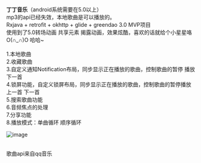 **丁丁音乐**（android系统需要在5.0以上）<br>
mp3的api已经失效，本地歌曲是可以播放的。<br>
Rxjava + retrofit + okhttp + glide + greendao 3.0 MVP项目<br>
使用到了5.0转场动画  共享元素  揭露动画，效果炫酷，喜欢的话就给个小星星咯 O(∩_∩)O 哈哈~<br><br>
1.本地歌曲<br>
2.收藏歌曲<br>
3.自定义通知Notification布局，同步显示正在播放的歌曲，控制歌曲的暂停 播放 下一首<br>
4.锁屏功能，自定义锁屏布局，同步显示正在播放的歌曲，控制歌曲的暂停播放  上一首 下一首<br>
5.搜索歌曲功能<br>
6.音频焦点的处理<br>
7.分享功能<br>
8.播放模式：单曲循环  顺序循环<br>

![image](https://github.com/DingMouRen/DingDingMusic/raw/master/imgs/img.png) <br><br>

歌曲api来自qq音乐
